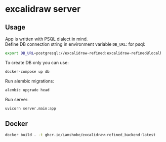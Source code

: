 # excalidraw server

## Usage
App is written with PSQL dialect in mind.  
Define DB connection string in environment variable `DB_URL`:
for psql:
```bash
export DB_URL=postgresql://excalidraw-refined:excalidraw-refined@localhost:15432/excalidraw-refined
```

To create DB only you can use:
```bash
docker-compose up db
```

Run alembic migrations:
```bash
alembic upgrade head
```

Run server:
```bash
uvicorn server.main:app
```

## Docker
```bash
docker build . -t ghcr.io/iamshobe/excalidraw-refined_backend:latest
```
